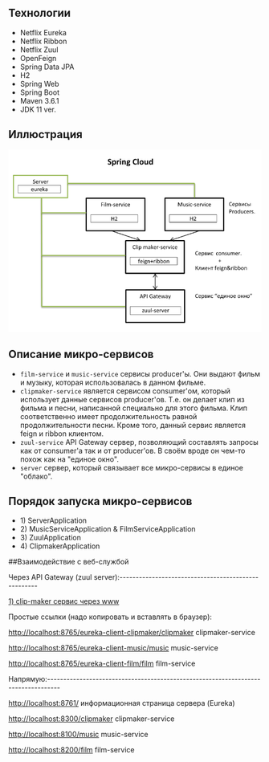 
## Технологии

<ul>
    <li>Netflix Eureka</li>
    <li>Netflix Ribbon</li>
    <li>Netflix Zuul</li>
    <li>OpenFeign</li>
    <li>Spring Data JPA</li>
    <li>H2</li>
    <li>Spring Web</li>
    <li>Spring Boot</li>
    <li>Maven 3.6.1</li>
    <li>JDK 11 ver.</li>
</ul>

## Иллюстрация


![](scheme.png)  


## Описание микро-сервисов

<ul>
    <li><code>film-service</code> и <code>music-service</code> сервисы producer'ы. Они выдают фильм и музыку,
        которая использовалась в данном фильме.</li>
    <li><code>clipmaker-service</code> является сервисом consumer'ом, который использует данные сервисов 
        producer'ов. Т.е. он делает клип из фильма и песни, написанной специально для этого фильма. Клип соответственно 
         имеет продолжительность равной продолжительности песни. Кроме того, данный сервис является feign и ribbon
         клиентом.</li>
    <li><code>zuul-service</code> API Gateway сервер, позволяющий составлять запросы как от consumer'а так и от
        producer'ов. В своём вроде он чем-то похож как на "единое окно".</li>
    <li><code>server</code> сервер, который связывает все микро-сервисы в единое "облако".</li>
</ul>

## Порядок запуска микро-сервисов

<ul>
    <li>1) ServerApplication</li>
    <li>2) MusicServiceApplication & FilmServiceApplication</li>
    <li>3) ZuulApplication</li>
    <li>4) ClipmakerApplication</li>
</ul>


##Взаимодействие с веб-службой

Через API Gateway (zuul server):----------------------------------------------------

[1) clip-maker сервис через www](http://www.localhost:8765/eureka-client-clipmaker/clipmaker "www.localhost:8765/...")

Простые ссылки (надо копировать и вставлять в браузер):

[http://localhost:8765/eureka-client-clipmaker/clipmaker](http://localhost:8765/eureka-client-clipmaker/clipmaker) 
clipmaker-service

[http://localhost:8765/eureka-client-music/music](http://localhost:8765/eureka-client-music/music)
 music-service

[http://localhost:8765/eureka-client-film/film](http://localhost:8765/eureka-client-film/film)
 film-service
 
 Напрямую:----------------------------------------------------------------------------------
 
 [http://localhost:8761/](http://localhost:8761/) информационная страница сервера (Eureka)
 
 [http://localhost:8300/clipmaker](http://localhost:8300/clipmaker) clipmaker-service
 
 [http://localhost:8100/music](http://localhost:8100/music) music-service
 
 [http://localhost:8200/film](http://localhost:8200/film) film-service
 
 
 





